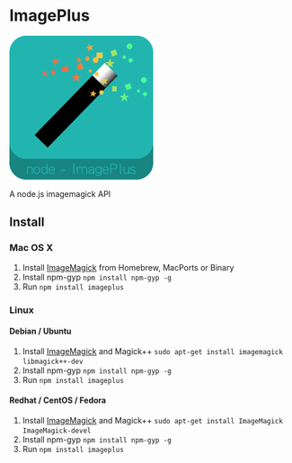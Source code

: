 # ImagePlus
![ImagePlus Logo](/resources/imageplus_logo.png)

A node.js imagemagick API

## Install
### Mac OS X
1. Install [ImageMagick](http://www.imagemagick.org/script/index.php) from Homebrew, MacPorts or Binary
2. Install npm-gyp `npm install npm-gyp -g`
3. Run `npm install imageplus`

### Linux
#### Debian / Ubuntu
1. Install [ImageMagick](http://www.imagemagick.org/script/index.php) and Magick++ `sudo apt-get install imagemagick libmagick++-dev`
2. Install npm-gyp `npm install npm-gyp -g`
3. Run `npm install imageplus`

#### Redhat / CentOS / Fedora
1. Install [ImageMagick](http://www.imagemagick.org/script/index.php) and Magick++ `sudo apt-get install ImageMagick ImageMagick-devel`
2. Install npm-gyp `npm install npm-gyp -g`
3. Run `npm install imageplus`
